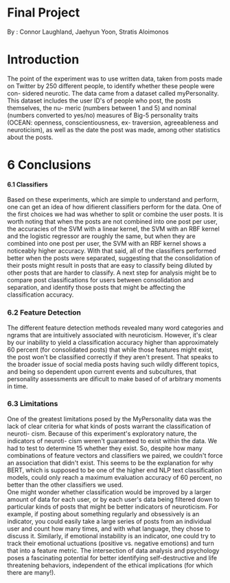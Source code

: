 # Final Project
By : Connor Laughland, Jaehyun Yoon, Stratis Aloimonos

# Introduction
The point of the experiment was to use written data, taken from posts made
on Twitter by 250 different people, to identify whether these people were con-
sidered neurotic. The data came from a dataset called myPersonality. This
dataset includes the user ID's of people who post, the posts themselves, the nu-
meric (numbers between 1 and 5) and nominal (numbers converted to yes/no)
measures of Big-5 personality traits (OCEAN: openness, conscientiousness, ex-
traversion, agreeableness and neuroticism), as well as the date the post was
made, among other statistics about the posts.

# 6 Conclusions
#### 6.1 Classifiers
Based on these experiments, which are simple to understand and perform, one
can get an idea of how difierent classifiers perform for the data. One of the first
choices we had was whether to split or combine the user posts. It is worth noting
that when the posts are not combined into one post per user, the accuracies of
the SVM with a linear kernel, the SVM with an RBF kernel and the logistic
regressor are roughly the same, but when they are combined into one post per
user, the SVM with an RBF kernel shows a noticeably higher accuracy. With
that said, all of the classifiers performed better when the posts were separated,
suggesting that the consolidation of their posts might result in posts that are
easy to classify being diluted by other posts that are harder to classify. A
next step for analysis might be to compare post classifications for users between
consolidation and separation, and identify those posts that might be affecting
the classification accuracy.<br>

### 6.2 Feature Detection

The different feature detection methods revealed many word categories and
ngrams that are intuitively associated with neuroticism. However, it's clear by
our inability to yield a classification accuracy higher than approximately 60
percent (for consolidated posts) that while those features might exist, the post
won't be classified correctly if they aren't present. That speaks to the broader
issue of social media posts having such wildly different topics, and being so
dependent upon current events and subcultures, that personality assessments
are dificult to make based of of arbitrary moments in time.<br>

### 6.3 Limitations
One of the greatest limitations posed by the MyPersonality data was the lack
of clear criteria for what kinds of posts warrant the classification of neuroti-
cism. Because of this experiment's exploratory nature, the indicators of neuroti-
cism weren't guaranteed to exist within the data. We had to test to determine
15 whether they exist. So, despite how many combinations of feature vectors and
classifiers we paired, we couldn't force an association that didn't exist. This
seems to be the explanation for why BERT, which is supposed to be one of
the higher end NLP text classification models, could only reach a maximum
evaluation accuracy of 60 percent, no better than the other classifiers we used. <br>
One might wonder whether classification would be improved by a larger amount
of data for each user, or by each user's data being filtered down to particular
kinds of posts that might be better indicators of neuroticism. For example, if
posting about something regularly and obsessively is an indicator, you could
easily take a large series of posts from an individual user and count how many
times, and with what language, they chose to discuss it. Similarly, if emotional
instability is an indicator, one could try to track their emotional 
uctuations (positive vs. negative emotions) and turn that into a feature metric. The
intersection of data analysis and psychology poses a fascinating potential for
better identifying self-destructive and life threatening behaviors, independent
of the ethical implications (for which there are many!).
